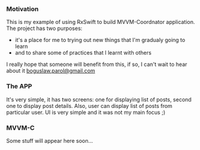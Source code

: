 ### Motivation

This is my example of using RxSwift to build MVVM-Coordnator application. The project has two purposes:
- it's a place for me to trying out new things that I'm gradualy going to learn
- and to share some of practices that I learnt with others

I really hope that someone will benefit from this, if so, I can't wait to hear about it <boguslaw.parol@gmail.com>

### The APP
It's very simple, it has two screens: one for displaying list of posts, second one to display post details. Also, user can display list of posts from particular user. UI is very simple and it was not my main focus ;)

### MVVM-C 
Some stuff will appear here soon...
